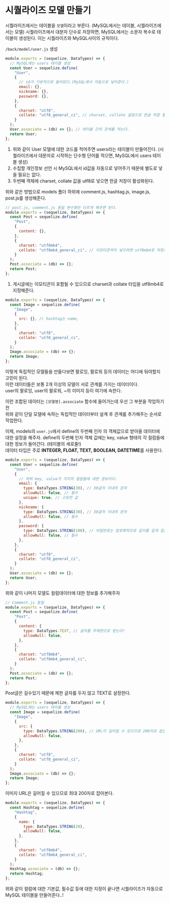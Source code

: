 ﻿# 시퀄라이즈 모델 만들기

시퀄라이즈에서는 테이블을 `모델`이라고 부른다. (MySQL에서는 테이블, 시퀄라이즈에서는 모델)
시퀄라이즈에서 대문자 단수로 저장하면, MySQL에서는 소문자 복수로 테이블이 생성된다.
이는 시퀄라이즈와 MySQL사이의 규칙이다.

`/back/model/user.js` 생성

```jsx
module.exports = (sequelize, DataTypes) => {
  // MySQL에는 users 테이블 생성
  const User = sequelize.define(
    "User",
    {
      // id가 기본적으로 들어있다.(MySQL에서 자동으로 넣어준다.)
      email: {},
      nickname: {},
      password: {},
    },
    {
      charset: "utf8",
      collate: "utf8_general_ci", // charset, collate 설정으로 한글 저장 활성화
    }
  );
  User.associate = (db) => {}; // 테이블 간의 관계를 적는다.
  return User;
};
```

1. 위와 같이 User 모델에 대한 코드를 적어주면 users라는 테이블이 만들어진다.
   (시퀄라이즈에서 대문자로 시작하는 단수형 단어를 적으면, MySQL에서 users 테이블 생성)
2. 수집할 개인정보 선언 시 MySQL에서 id값을 자동으로 넣어주기 때문에 별도로 넣을 필요는 없다.
3. 두번째 객체에 charset, collate 값을 utf8로 넣으면 한글 저장이 활성화된다.

위와 같은 방법으로 models 폴더 하위에 comment.js, hashtag.js, image.js, post.js를 생성해준다.

```jsx
// post.js, comment.js 동일 변수명만 다르게 해주면 된다.
module.exports = (sequelize, DataTypes) => {
  const Post = sequelize.define(
    "Post",
    {
      content: {},
    },
    {
      charset: "utf8mb4",
      collate: "utf8mb4_general_ci", // 이모티콘까지 넣으려면 utf8mb4로 저장!
    }
  );
  Post.associate = (db) => {};
  return Post;
};
```

1.  게시글에는 이모티콘이 포함될 수 있으므로 charset과 collate 타입을 utf8mb4로 지정해준다.

```jsx
module.exports = (sequelize, DataTypes) => {
  const Image = sequelize.define(
    "Image",
    {
      src: {}, // hashtag는 name,
    },
    {
      charset: "utf8",
      collate: "utf8_general_ci",
    }
  );
  Image.associate = (db) => {};
  return Image;
};
```

이렇게 독립적인 모델들을 만들다보면 팔로잉, 팔로워 등의 데이터는 어디에 둬야할지 고민이 된다.  
이런 데이터들은 보통 2개 이상의 모델이 서로 관계를 가지는 데이터이다.  
user의 팔로잉, user의 팔로워, ~의 이미지 등이 여기에 속한다.

이런 조합된 데이터는 `[모델명].associate` 함수에 들어가는데 우선 그 부분을 작업하기 전  
위와 같이 단일 모델에 속하는 독립적인 데이터부터 설계 후 관계를 추가해주는 순서로 작업한다.

이제, models의 `user.js`에서 define의 두번째 인자 의 객체값으로 받아올 데이터에 대한 설정을 해주자.
define의 두번째 인자 객체 값에는 key, value 형태의 각 컬럼들에 대한 정보가 들어간다. (테이블의 세로줄!)  
데이터 타입은 주로 **INTEGER, FLOAT, TEXT, BOOLEAN, DATETIME**를 사용한다.

```jsx
module.exports = (sequelize, DataTypes) => {
  const User = sequelize.define(
    "User",
    {
      // 하위 key, value가 각각의 컬럼들에 대한 정보이다.
      email: {
        type: DataTypes.STRING(30), // 30글자 이내의 문자
        allowNull: false, // 필수
        unique: true, // 고유한 값
      },
      nickname: {
        type: DataTypes.STRING(30), // 30글자 이내의 문자
        allowNull: false, // 필수
      },
      password: {
        type: DataTypes.STRING(100), // 비밀번호는 암호화하므로 길이를 길게 잡는다.
        allowNull: false, // 필수
      },
    },
    {
      charset: "utf8",
      collate: "utf8_general_ci",
    }
  );
  User.associate = (db) => {};
  return User;
};
```

위와 같이 나머지 모델도 컬럼데이터에 대한 정보를 추가해주자

```jsx
// Comment.js 동일
module.exports = (sequelize, DataTypes) => {
  const Post = sequelize.define(
    "Post",
    {
      content: {
        type: DataTypes.TEXT, // 글자를 무제한으로 받는다!
        allowNull: false,
      },
    },
    {
      charset: "utf8mb4",
      collate: "utf8mb4_general_ci",
    }
  );
  Post.associate = (db) => {};
  return Post;
};
```

Post글은 길수있기 때문에 제한 글자를 두지 않고 TEXT로 설정한다.

```jsx
module.exports = (sequelize, DataTypes) => {
  // MySQL에는 users 테이블 생성
  const Image = sequelize.define(
    "Image",
    {
      src: {
        type: DataTypes.STRING(200), // URL이 길어질 수 있으므로 200자로 잡는다.
        allowNull: false,
      },
    },
    {
      charset: "utf8",
      collate: "utf8_general_ci",
    }
  );
  Image.associate = (db) => {};
  return Image;
};
```

이미지 URL은 길어질 수 있으므로 최대 200자로 잡아본다.

```jsx
module.exports = (sequelize, DataTypes) => {
  const Hashtag = sequelize.define(
    "Hashtag",
    {
      name: {
        type: DataTypes.STRING(20),
        allowNull: false,
      },
    },
    {
      charset: "utf8mb4",
      collate: "utf8mb4_general_ci",
    }
  );
  Hashtag.associate = (db) => {};
  return Hashtag;
};
```

위와 같이 컬럼에 대한 기본값, 필수값 등에 대한 지정이 끝나면 시퀄라이즈가 자동으로 MySQL 테이블을 만들어준다..!
